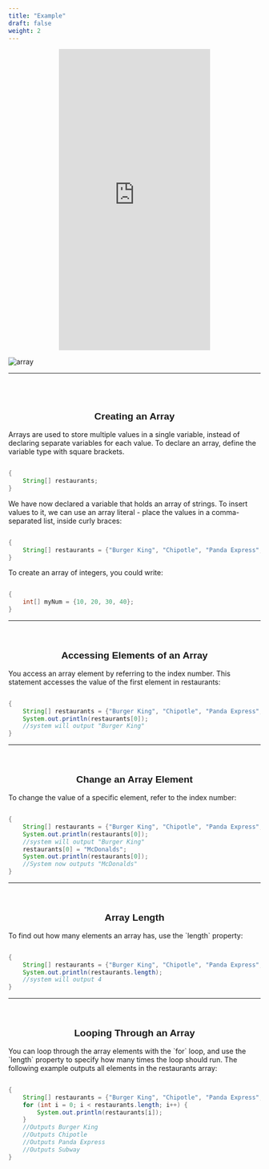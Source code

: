 ```yaml
---
title: "Example"
draft: false
weight: 2
---
```



<p style="text-align: center;"><iframe width="60%" height="600px" src="https://www.youtube.com/embed/NQXV586afr8" frameborder="0" allow="accelerometer; autoplay; clipboard-write; encrypted-media; gyroscope; picture-in-picture" allowfullscreen></iframe></p>

<link rel="stylesheet" href="../../style.css">

![array](../../img/example.png)

<hr>

<br><br>

<center><b><h2 style="font-size:2vw; font-family: sans-serif; font-weight: 600;">Creating an Array</h2></b></center>

<p>Arrays are used to store multiple values in a single variable, instead of declaring separate variables for each value. To declare an array, define the variable type with square brackets.</p>

```java

{
    String[] restaurants;
}

```
<p>We have now declared a variable that holds an array of strings. To insert values to it, we can use an array literal - place the values in a comma-separated list, inside curly braces:</p>

```java

{
    String[] restaurants = {"Burger King", "Chipotle", "Panda Express", "Subway"};
}

```

<p>To create an array of integers, you could write:</p>

```java

{
    int[] myNum = {10, 20, 30, 40};
}

```
<hr>
<br>

<center><b><h2 style="font-size:2vw; font-family: sans-serif; font-weight: 600;">Accessing Elements of an Array</h2></b></center>

You access an array element by referring to the index number. This statement accesses the value of the first element in restaurants:</p>

```java

{
    String[] restaurants = {"Burger King", "Chipotle", "Panda Express", "Subway"};
    System.out.println(restaurants[0]);
    //system will output "Burger King"
}

```

<hr>
<br>

<center><b><h2 style="font-size:2vw; font-family: sans-serif; font-weight: 600;">Change an Array Element</h2></b></center>

<p>To change the value of a specific element, refer to the index number:</p>

```java

{
    String[] restaurants = {"Burger King", "Chipotle", "Panda Express", "Subway"};
    System.out.println(restaurants[0]);
    //system will output "Burger King"
    restaurants[0] = "McDonalds";
    System.out.println(restaurants[0]);
    //System now outputs "McDonalds"
}

```

<hr>
<br>

<center><b><h2 style="font-size:2vw; font-family: sans-serif; font-weight: 600;">Array Length</h2></b></center>

<p>To find out how many elements an array has, use the `length` property:</p>

```java

{
    String[] restaurants = {"Burger King", "Chipotle", "Panda Express", "Subway"};
    System.out.println(restaurants.length);
    //system will output 4
}

```
<hr>
<br>
<center><b><h2 style="font-size:2vw; font-family: sans-serif; font-weight: 600;">Looping Through an Array</h2></b></center>

<p>You can loop through the array elements with the `for` loop, and use the `length` property to specify how many times the loop should run. The following example outputs all elements in the restaurants array:</p>

```java

{
    String[] restaurants = {"Burger King", "Chipotle", "Panda Express", "Subway"};
    for (int i = 0; i < restaurants.length; i++) {
        System.out.println(restaurants[i]);
    }
    //Outputs Burger King
    //Outputs Chipotle
    //Outputs Panda Express
    //Outputs Subway
}

```